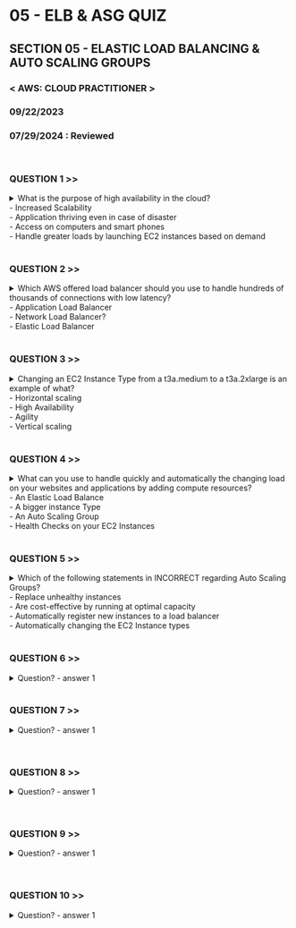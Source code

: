 # 05 - ELB & ASG QUIZ

## SECTION 05 - ELASTIC LOAD BALANCING & AUTO SCALING GROUPS <br>

### < AWS: CLOUD PRACTITIONER > <br>

### 09/22/2023 <br>
### 07/29/2024 : Reviewed <br>

<br>

### QUESTION 1 >>

<details>
    <summary>
    What is the purpose of high availability in the cloud?<br>
      - Increased Scalability<br>
      - Application thriving even in case of disaster<br>
      - Access on computers and smart phones<br>
      - Handle greater loads by launching EC2 instances based on demand<br>
    </summary>
<br>
Answer:<br>
  Application thriving even in case of disaster.
</details>

<br>

### QUESTION 2 >>

<details>
    <summary>
    Which AWS offered load balancer should you use to handle hundreds of thousands of connections with low latency?<br>
      - Application Load Balancer<br>
      - Network Load Balancer?<br>
      - Elastic Load Balancer<br>
    </summary>
<br>
Answer:<br>
  A network load balancer can handle millions of requests per second with low latency. It operates at Layer 4, and is best suited for load-balancing TCP, UDP and TLS traffic with ultra high performance.
</details>

<br>

### QUESTION 3 >>

<details>
    <summary>
    Changing an EC2 Instance Type from a t3a.medium to a t3a.2xlarge is an example of what?<br>
      - Horizontal scaling<br>
      - High Availability<br>
      - Agility<br>
      - Vertical scaling<br>
    </summary>
  <br>
  Answer:<br>
Vertical scaling means increasing the size of the instance. Changing from a t3a.medium to a t3a.2xlarge is an example of a size increase.
</details>

<br>


### QUESTION 4 >>

<details>
    <summary>
    What can you use to handle quickly and automatically the changing load on your websites and applications by adding compute resources?
<br>
      - An Elastic Load Balance <br>
      - A bigger instance Type <br>
      - An Auto Scaling Group <br>
      - Health Checks on your EC2 Instances <br>
    </summary>
<br>
#### Answer:<br>
An Auto Scaling Group (ASG) can automatically and quickly scale-in and scale-out to match the changing load on your applications and websites.
  
</details>

<br>

### QUESTION 5 >>

<details>
    <summary>
    Which of the following statements in INCORRECT regarding Auto Scaling Groups?
<br>
      - Replace unhealthy instances<br>
      - Are cost-effective by running at optimal capacity<br>
      - Automatically register new instances to a load balancer<br>
      - Automatically changing the EC2 Instance types<br>
    </summary>
<br>
  #### Answer:
</details>

<br>


### QUESTION 6 >>

<details>
    <summary>
    Question?
      - answer 1
    </summary>
  Answer
</details>

<br>


### QUESTION 7 >>

<details>
    <summary>
    Question?
      - answer 1
    </summary>
  Answer
</details>

<br>


<br>


### QUESTION 8 >>

<details>
    <summary>
    Question?
      - answer 1
    </summary>
  Answer
</details>

<br>


<br>


### QUESTION 9 >>

<details>
    <summary>
    Question?
      - answer 1
    </summary>
  Answer
</details>

<br>


<br>


### QUESTION 10 >>

<details>
    <summary>
    Question?
      - answer 1
    </summary>
  Answer
</details>

<br>


<br>
